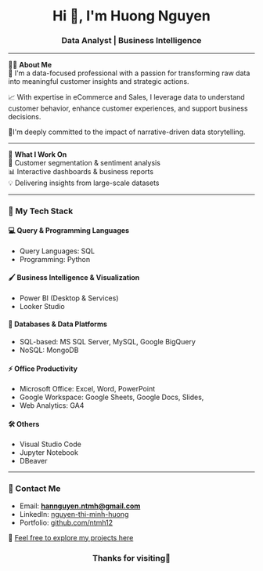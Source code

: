 <h1 align="center">Hi 👋, I'm Huong Nguyen</h1>
<h3 align="center">Data Analyst | Business Intelligence</h3>

---

💁‍♀️ **About Me**  
🎯 I'm a data-focused professional with a passion for transforming raw data into meaningful customer insights and strategic actions.

📈 With expertise in eCommerce and Sales, I leverage data to understand customer behavior, enhance customer experiences, and support business decisions.

🧠I'm deeply committed to the impact of narrative-driven data storytelling.

---

📌 **What I Work On**  
🔎 Customer segmentation & sentiment analysis  
📊 Interactive dashboards & business reports  
💡 Delivering insights from large-scale datasets

---

### 🧰 My Tech Stack

#### 💻 Query & Programming Languages
- Query Languages: SQL
- Programming: Python

#### 🖌️ Business Intelligence & Visualization
- Power BI (Desktop & Services)  
- Looker Studio  

#### 🏢 Databases & Data Platforms
- SQL-based: MS SQL Server, MySQL, Google BigQuery
- NoSQL: MongoDB

#### ⚡ Office Productivity
- Microsoft Office: Excel, Word, PowerPoint
- Google Workspace: Google Sheets, Google Docs, Slides,
- Web Analytics: GA4

#### 🛠️ Others
- Visual Studio Code  
- Jupyter Notebook  
- DBeaver

---

### 📮 Contact Me

- Email: **hannguyen.ntmh@gmail.com**  
- LinkedIn: [nguyen-thi-minh-huong](https://www.linkedin.com/in/nguyen-thi-minh-huong)  
- Portfolio: [github.com/ntmh12](https://github.com/ntmh12)

🔗 [Feel free to explore my projects here](your-link.com)  
<h3 align="center">Thanks for visiting🤗</h3>
